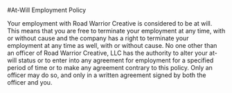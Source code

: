 #At-Will Employment Policy

Your employment with Road Warrior Creative is considered to be at will. This means that you are free to terminate your employment at any time, with or without cause and the company has a right to terminate your employment at any time as well, with or without cause. No one other than an officer of Road Warrior Creative, LLC has the authority to alter your at-will status or to enter into any agreement for employment for a specified period of time or to make any agreement contrary to this policy. Only an officer may do so, and only in a written agreement signed by both the officer and you.